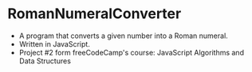 # RomanNumeralConverter
- A program that converts a given number into a Roman numeral. 
- Written in JavaScript.
- Project #2 form freeCodeCamp's course: JavaScript Algorithms and Data Structures
